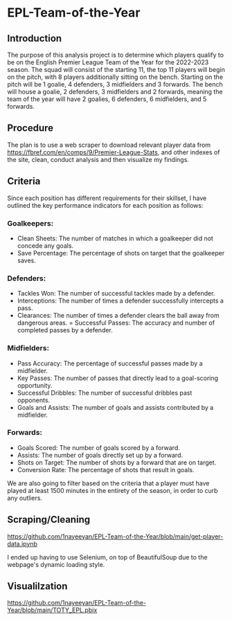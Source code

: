 # EPL-Team-of-the-Year

## Introduction

The purpose of this analysis project is to determine which players qualify to be on the English Premier League Team of the Year for the 2022-2023 season. The squad will consist of the starting 11, the top 11 players will begin on the pitch, with 8 players additionally sitting on the bench. Starting on the pitch will be 1 goalie, 4 defenders, 3 midfielders and 3 forwards. The bench will house a goalie, 2 defenders, 3 midfielders and 2 forwards, meaning the team of the year will have 2 goalies, 6 defenders, 6 midfielders, and 5 forwards.

## Procedure

The plan is to use a web scraper to download relevant player data from https://fbref.com/en/comps/9/Premier-League-Stats, and other indexes of the site, clean, conduct analysis and then visualize my findings.

## Criteria

Since each position has different requirements for their skillset, I have outlined the key performance indicators for each position as follows:

### Goalkeepers:

  - Clean Sheets: The number of matches in which a goalkeeper did not concede any goals.
  - Save Percentage: The percentage of shots on target that the goalkeeper saves.
  
### Defenders:

  - Tackles Won: The number of successful tackles made by a defender.
  - Interceptions: The number of times a defender successfully intercepts a pass.
  - Clearances: The number of times a defender clears the ball away from dangerous areas.
  = Successful Passes: The accuracy and number of completed passes by a defender.
  
### Midfielders:

  - Pass Accuracy: The percentage of successful passes made by a midfielder.
  - Key Passes: The number of passes that directly lead to a goal-scoring opportunity.
  - Successful Dribbles: The number of successful dribbles past opponents.
  - Goals and Assists: The number of goals and assists contributed by a midfielder.
  
### Forwards:

  - Goals Scored: The number of goals scored by a forward.
  - Assists: The number of goals directly set up by a forward.
  - Shots on Target: The number of shots by a forward that are on target.
  - Conversion Rate: The percentage of shots that result in goals.

We are also going to filter based on the criteria that a player must have played at least 1500 minutes in the entirety of the season, in order to curb any outliers.

## Scraping/Cleaning

https://github.com/1nayeeyan/EPL-Team-of-the-Year/blob/main/get-player-data.ipynb

I ended up having to use Selenium, on top of BeautifulSoup due to the webpage's dynamic loading style.

## Visualilzation

https://github.com/1nayeeyan/EPL-Team-of-the-Year/blob/main/TOTY_EPL.pbix

